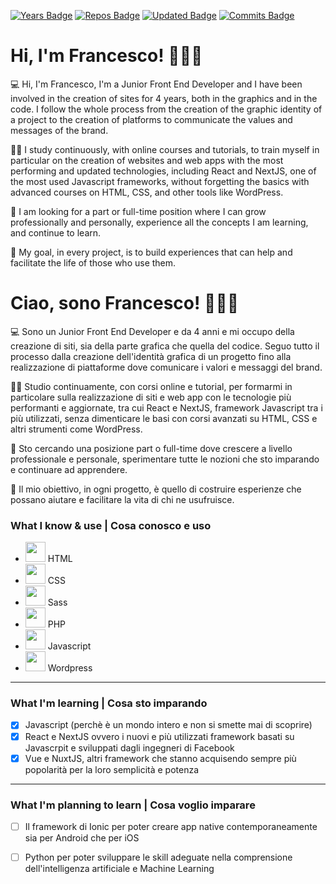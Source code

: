 [![Years Badge](https://badges.pufler.dev/years/frappaaa)](https://badges.pufler.dev)
[![Repos Badge](https://badges.pufler.dev/repos/frappaaa)](https://badges.pufler.dev)
[![Updated Badge](https://badges.pufler.dev/updated/frappaaa/frappaaa)](https://badges.pufler.dev)
[![Commits Badge](https://badges.pufler.dev/commits/monthly/frappaaa)](https://badges.pufler.dev)

# Hi, I'm Francesco! 👨🏻‍💻
💻 Hi, I'm Francesco, I'm a Junior Front End Developer and I have been involved in the creation of sites for 4 years, both in the graphics and in the code. I follow the whole process from the creation of the graphic identity of a project to the creation of platforms to communicate the values ​​and messages of the brand.

🤹‍♂️ I study continuously, with online courses and tutorials, to train myself in particular on the creation of websites and web apps with the most performing and updated technologies, including React and NextJS, one of the most used Javascript frameworks, without forgetting the basics with advanced courses on HTML, CSS, and other tools like WordPress.

💼 I am looking for a part or full-time position where I can grow professionally and personally, experience all the concepts I am learning, and continue to learn.

🎰 My goal, in every project, is to build experiences that can help and facilitate the life of those who use them. 

# Ciao, sono Francesco! 👨🏻‍💻
💻 Sono un Junior Front End Developer e da 4 anni e mi occupo della creazione di siti, sia della parte grafica che quella del codice. Seguo tutto il processo dalla creazione dell'identità grafica di un progetto fino alla realizzazione di piattaforme dove comunicare i valori e messaggi del brand.

🤹‍♂️ Studio continuamente, con corsi online e tutorial, per formarmi in particolare sulla realizzazione di siti e web app con le tecnologie più performanti e aggiornate, tra cui React e NextJS, framework Javascript tra i più utilizzati, senza dimenticare le basi con corsi avanzati su HTML, CSS e altri strumenti come WordPress.

💼 Sto cercando una posizione part o full-time dove crescere a livello professionale e personale, sperimentare tutte le nozioni che sto imparando e continuare ad apprendere.

🎰 Il mio obiettivo, in ogni progetto, è quello di costruire esperienze che possano aiutare e facilitare la vita di chi ne usufruisce. 

### What I know & use | Cosa conosco e uso


* <img src="https://s2.svgbox.net/files.svg?ic=html&color=000000" width="32" height="32"> HTML
* <img src="https://s2.svgbox.net/files.svg?ic=css&color=000000" width="32" height="32"> CSS
* <img src="https://s2.svgbox.net/files.svg?ic=sass&color=000000" width="32" height="32"> Sass
* <img src="https://s2.svgbox.net/files.svg?ic=php&color=000000" width="32" height="32"> PHP
* <img src="https://s2.svgbox.net/files.svg?ic=js-official&color=000000" width="32" height="32"> Javascript
* <img src="https://s2.svgbox.net/social.svg?ic=wordpress&color=000" width="32" height="32"> Wordpress

***

### What I'm learning | Cosa sto imparando
- [x] Javascript (perchè è un mondo intero e non si smette mai di scoprire) 
- [x] React e NextJS ovvero i nuovi e più utilizzati framework basati su Javascrpit e sviluppati dagli ingegneri di Facebook
- [x] Vue e NuxtJS, altri framework che stanno acquisendo sempre più popolarità per la loro semplicità e potenza

***

### What I'm planning to learn | Cosa voglio imparare

- [ ] Il framework di Ionic per poter creare app native contemporaneamente sia per Android che per iOS
- [ ] Python per poter sviluppare le skill adeguate nella comprensione dell'intelligenza artificiale e Machine Learning

